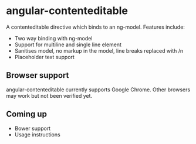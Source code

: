 angular-contenteditable
=======================

A contenteditable directive which binds to an ng-model. Features include:

* Two way binding with ng-model
* Support for multiline and single line element
* Sanitises model, no markup in the model, line breaks replaced with /n
* Placeholder text support

Browser support
---------------

angular-contenteditable currently supports Google Chrome. Other browsers may work but not been verified yet.

Coming up
---------

* Bower support
* Usage instructions
